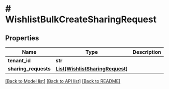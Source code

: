 # # WishlistBulkCreateSharingRequest


## Properties 


Name | Type | Description | Notes
------------ | ------------- | ------------- | -------------
**tenant_id**| **str** |   | [optional]
**sharing_requests**| [**List[WishlistSharingRequest]**](WishlistSharingRequest.md) |   | [optional]


[[Back to Model list]](../../README.md#models) [[Back to API list]](../../README.md#endpoints) [[Back to README]](../../README.md)

